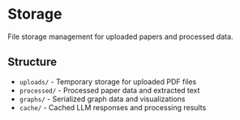 # Storage

File storage management for uploaded papers and processed data.

## Structure
- `uploads/` - Temporary storage for uploaded PDF files
- `processed/` - Processed paper data and extracted text
- `graphs/` - Serialized graph data and visualizations
- `cache/` - Cached LLM responses and processing results
